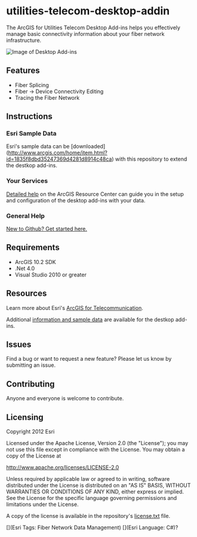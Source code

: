 # utilities-telecom-desktop-addin

The ArcGIS for Utilities Telecom Desktop Add-ins helps you effectively manage basic connectivity information about your fiber network infrastructure.

![Image of Desktop Add-ins](https://raw.github.com/Esri/utilities-telecom-desktop-addins/master/utilities-telecom-desktop-addins.png "Desktop Add-ins")


## Features

* Fiber Splicing
* Fiber -> Device Connectivity Editing 
* Tracing the Fiber Network

## Instructions

### Esri Sample Data

Esri's sample data can be [downloaded] (http://www.arcgis.com/home/item.html?id=1835f8dbd35247369d4281d8914c48ca) with this repository to extend the destkop add-ins.

### Your Services

[Detailed help](http://resources.arcgis.com/en/help/localgovernment/10.1/index.html#/ArcGIS_for_Local_Government_maps_and_apps/028s0000006t000000/)
on the ArcGIS Resource Center can guide you in the setup and configuration of the desktop add-ins with your data.

### General Help
[New to Github? Get started here.](http://htmlpreview.github.com/?https://github.com/Esri/esri.github.com/blob/master/help/esri-getting-to-know-github.html)

## Requirements

* ArcGIS 10.2 SDK
* .Net 4.0
* Visual Studio 2010 or greater

## Resources

Learn more about Esri's [ArcGIS for Telecommunication]( http://resources.arcgis.com/en/communities/telecommunications/).

Additional [information and sample data]( http://www.arcgis.com/home/item.html?id=1835f8dbd35247369d4281d8914c48ca)
are available for the destkop add-ins.

## Issues

Find a bug or want to request a new feature?  Please let us know by submitting an issue.

## Contributing

Anyone and everyone is welcome to contribute.

## Licensing

Copyright 2012 Esri

Licensed under the Apache License, Version 2.0 (the "License");
you may not use this file except in compliance with the License.
You may obtain a copy of the License at

   http://www.apache.org/licenses/LICENSE-2.0

Unless required by applicable law or agreed to in writing, software
distributed under the License is distributed on an "AS IS" BASIS,
WITHOUT WARRANTIES OR CONDITIONS OF ANY KIND, either express or implied.
See the License for the specific language governing permissions and
limitations under the License.

A copy of the license is available in the repository's
[license.txt](https://raw.github.com/Esri/local-government-desktop-addins/master/license.txt) file.

[](Esri Tags: Fiber Network Data Management)
[](Esri Language: C#)?